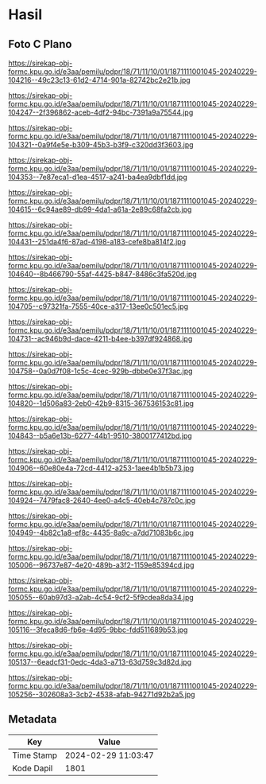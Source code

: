 # Hasil

## Foto C Plano

https://sirekap-obj-formc.kpu.go.id/e3aa/pemilu/pdpr/18/71/11/10/01/1871111001045-20240229-104216--49c23c13-61d2-4714-901a-82742bc2e21b.jpg

https://sirekap-obj-formc.kpu.go.id/e3aa/pemilu/pdpr/18/71/11/10/01/1871111001045-20240229-104247--2f396862-aceb-4df2-94bc-7391a9a75544.jpg

https://sirekap-obj-formc.kpu.go.id/e3aa/pemilu/pdpr/18/71/11/10/01/1871111001045-20240229-104321--0a9f4e5e-b309-45b3-b3f9-c320dd3f3603.jpg

https://sirekap-obj-formc.kpu.go.id/e3aa/pemilu/pdpr/18/71/11/10/01/1871111001045-20240229-104353--7e87eca1-d1ea-4517-a241-ba4ea9dbf1dd.jpg

https://sirekap-obj-formc.kpu.go.id/e3aa/pemilu/pdpr/18/71/11/10/01/1871111001045-20240229-104615--6c94ae89-db99-4da1-a61a-2e89c68fa2cb.jpg

https://sirekap-obj-formc.kpu.go.id/e3aa/pemilu/pdpr/18/71/11/10/01/1871111001045-20240229-104431--251da4f6-87ad-4198-a183-cefe8ba814f2.jpg

https://sirekap-obj-formc.kpu.go.id/e3aa/pemilu/pdpr/18/71/11/10/01/1871111001045-20240229-104640--8b466790-55af-4425-b847-8486c3fa520d.jpg

https://sirekap-obj-formc.kpu.go.id/e3aa/pemilu/pdpr/18/71/11/10/01/1871111001045-20240229-104705--c97321fa-7555-40ce-a317-13ee0c501ec5.jpg

https://sirekap-obj-formc.kpu.go.id/e3aa/pemilu/pdpr/18/71/11/10/01/1871111001045-20240229-104731--ac946b9d-dace-4211-b4ee-b397df924868.jpg

https://sirekap-obj-formc.kpu.go.id/e3aa/pemilu/pdpr/18/71/11/10/01/1871111001045-20240229-104758--0a0d7f08-1c5c-4cec-929b-dbbe0e37f3ac.jpg

https://sirekap-obj-formc.kpu.go.id/e3aa/pemilu/pdpr/18/71/11/10/01/1871111001045-20240229-104820--1d506a83-2eb0-42b9-8315-367536153c81.jpg

https://sirekap-obj-formc.kpu.go.id/e3aa/pemilu/pdpr/18/71/11/10/01/1871111001045-20240229-104843--b5a6e13b-6277-44b1-9510-3800177412bd.jpg

https://sirekap-obj-formc.kpu.go.id/e3aa/pemilu/pdpr/18/71/11/10/01/1871111001045-20240229-104906--60e80e4a-72cd-4412-a253-1aee4b1b5b73.jpg

https://sirekap-obj-formc.kpu.go.id/e3aa/pemilu/pdpr/18/71/11/10/01/1871111001045-20240229-104924--7479fac8-2640-4ee0-a4c5-40eb4c787c0c.jpg

https://sirekap-obj-formc.kpu.go.id/e3aa/pemilu/pdpr/18/71/11/10/01/1871111001045-20240229-104949--4b82c1a8-ef8c-4435-8a9c-a7dd71083b6c.jpg

https://sirekap-obj-formc.kpu.go.id/e3aa/pemilu/pdpr/18/71/11/10/01/1871111001045-20240229-105006--96737e87-4e20-489b-a3f2-1159e85394cd.jpg

https://sirekap-obj-formc.kpu.go.id/e3aa/pemilu/pdpr/18/71/11/10/01/1871111001045-20240229-105055--60ab97d3-a2ab-4c54-9cf2-5f9cdea8da34.jpg

https://sirekap-obj-formc.kpu.go.id/e3aa/pemilu/pdpr/18/71/11/10/01/1871111001045-20240229-105116--3feca8d6-fb6e-4d95-9bbc-fdd511689b53.jpg

https://sirekap-obj-formc.kpu.go.id/e3aa/pemilu/pdpr/18/71/11/10/01/1871111001045-20240229-105137--6eadcf31-0edc-4da3-a713-63d759c3d82d.jpg

https://sirekap-obj-formc.kpu.go.id/e3aa/pemilu/pdpr/18/71/11/10/01/1871111001045-20240229-105256--302608a3-3cb2-4538-afab-94271d92b2a5.jpg


## Metadata

| Key        | Value               |
| ---------- | ------------------- |
| Time Stamp | 2024-02-29 11:03:47 |
| Kode Dapil | 1801                |



